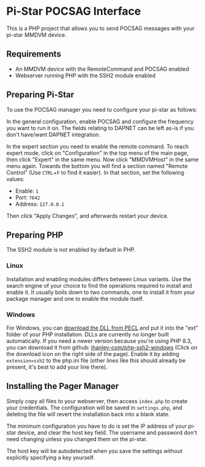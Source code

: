 # Pi-Star POCSAG Interface

This is a PHP project that allows you to send POCSAG messages with your pi-star MMDVM device.

## Requirements

- An MMDVM device with the RemoteCommand and POCSAG enabled
- Webserver running PHP with the SSH2 module enabled

## Preparing Pi-Star

To use the POCSAG manager you need to configure your pi-star as follows:

In the general configuration, enable POCSAG and configure the frequency you want to run it on.
The fields relating to DAPNET can be left as-is if you don't have/want DAPNET integration.

In the expert section you need to enable the remote command. To reach expert mode, click on "Configuration" in the top menu of the main page,
then click "Expert" in the same menu.
Now click "MMDVMHost" in the same menu again.
Towards the bottom you will find a section named "Remote Control" (Use `CTRL`+`F` to find it easier).
In that section, set the following values:

- Enable: `1`
- Port: `7642`
- Address: `127.0.0.1`

Then click "Apply Changes", and afterwards restart your device.

## Preparing PHP

The SSH2 module is not enabled by default in PHP.

### Linux

Installation and enabling modules differs between Linux variants.
Use the search engine of your choice to find the operations required to install and enable it.
It usually boils down to two commands, one to install it from your package manager and one to enable the module itself.

### Windows

For Windows, you can [download the DLL from PECL](https://pecl.php.net/package/ssh2) and put it into the "ext" folder of your PHP installation.
DLLs are currently no longer built automatically. If you need a newer version because you're using PHP 8.3, you can download it from github:
[jhanley-com/php-ssh2-windows](https://github.com/jhanley-com/php-ssh2-windows/blob/70bd3341186668858e270e20df5b235cfb806fa3/PHP_8.3/vs16-x64-nts/php_ssh2.dll)
(Click on the download icon on the right side of the page).
Enable it by adding `extension=ssh2` to the php.ini file (other lines like this should already be present, it's best to add your line there).

## Installing the Pager Manager

Simply copy all files to your webserver, then access `index.php` to create your credentials.
The configuration will be saved in `settings.php`, and deleting the file will revert the installation back into a blank state.

The minimum configuration you have to do is set the IP address of your pi-star device, and clear the host key field.
The username and password don't need changing unless you changed them on the pi-star.

The host key will be autodetected when you save the settings without explicitly specifying a key yourself.

